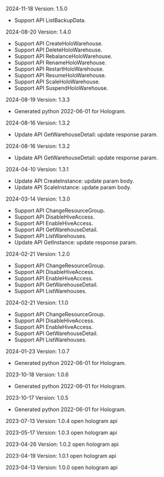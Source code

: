 2024-11-18 Version: 1.5.0
- Support API ListBackupData.


2024-08-20 Version: 1.4.0
- Support API CreateHoloWarehouse.
- Support API DeleteHoloWarehouse.
- Support API RebalanceHoloWarehouse.
- Support API RenameHoloWarehouse.
- Support API RestartHoloWarehouse.
- Support API ResumeHoloWarehouse.
- Support API ScaleHoloWarehouse.
- Support API SuspendHoloWarehouse.


2024-08-19 Version: 1.3.3
- Generated python 2022-06-01 for Hologram.

2024-08-16 Version: 1.3.2
- Update API GetWarehouseDetail: update response param.


2024-08-16 Version: 1.3.2
- Update API GetWarehouseDetail: update response param.


2024-04-10 Version: 1.3.1
- Update API CreateInstance: update param body.
- Update API ScaleInstance: update param body.


2024-03-14 Version: 1.3.0
- Support API ChangeResourceGroup.
- Support API DisableHiveAccess.
- Support API EnableHiveAccess.
- Support API GetWarehouseDetail.
- Support API ListWarehouses.
- Update API GetInstance: update response param.


2024-02-21 Version: 1.2.0
- Support API ChangeResourceGroup.
- Support API DisableHiveAccess.
- Support API EnableHiveAccess.
- Support API GetWarehouseDetail.
- Support API ListWarehouses.


2024-02-21 Version: 1.1.0
- Support API ChangeResourceGroup.
- Support API DisableHiveAccess.
- Support API EnableHiveAccess.
- Support API GetWarehouseDetail.
- Support API ListWarehouses.


2024-01-23 Version: 1.0.7
- Generated python 2022-06-01 for Hologram.

2023-10-18 Version: 1.0.6
- Generated python 2022-06-01 for Hologram.

2023-10-17 Version: 1.0.5
- Generated python 2022-06-01 for Hologram.

2023-07-13 Version: 1.0.4
open hologram api 

2023-05-17 Version: 1.0.3
open hologram api 

2023-04-26 Version: 1.0.2
open hologram api 

2023-04-19 Version: 1.0.1
open hologram api 

2023-04-13 Version: 1.0.0
open hologram api 

